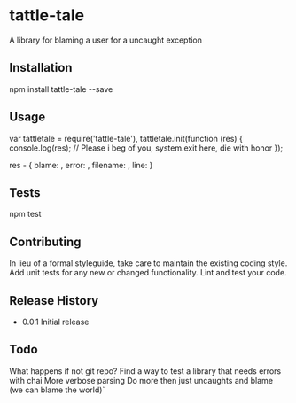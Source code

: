 tattle-tale
=========

A library for blaming a user for a uncaught exception

## Installation

  npm install tattle-tale --save

## Usage

  var tattletale = require('tattle-tale'),
      tattletale.init(function (res) {
	console.log(res);
	// Please i beg of you, system.exit here, die with honor
      });

  res - 
     { 
	blame: <Line of code to blame for error with user and function>,
  	error: <The error that caused the uncaught>,
	filename: <The filename of the file that caused the error>,
  	line: <The line number of the error>
      }
         

## Tests

  npm test

## Contributing

In lieu of a formal styleguide, take care to maintain the existing coding style.
Add unit tests for any new or changed functionality. Lint and test your code.

## Release History

* 0.0.1 Initial release

## Todo 

What happens if not git repo? 
Find a way to test a library that needs errors with chai
More verbose parsing
Do more then just uncaughts and blame (we can blame the world)`
